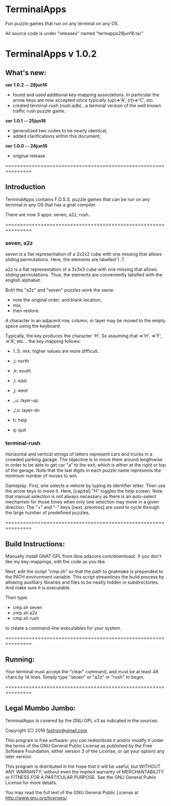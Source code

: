 # TerminalApps
Fun puzzle games that run on any terminal on any OS.

All source code is under "releases" named "termapps28jun16.tar"



# TerminalApps v 1.0.2

## What's new:

**ver 1.0.2 -- 28jun16**

* found and used additional key-mapping associations.  In particular the arrow keys are now accepted since typically (up)=>'A', (rt)=>'C', etc.
* created terminal-rush (rush.adb)...a terminal version of the well known traffic rush puzzle game.

**ver 1.0.1 -- 25jun16**

* generalized two codes to be nearly identical;
* added clarifications within this document;


**ver 1.0.0 -- 24jun16**

* original release.


===============================================================
## Introduction
TerminalApps contains F.O.S.S. puzzle games that can be run on any terminal in any OS that has a gnat compiler.  

There are now 3 apps:  seven, a2z, rush.

===============================================================
### seven, a2z

seven is a flat representation of a 2x2x2 cube with one missing that allows sliding permutations.  Here, the elements are labelled 1..7.

a2z is a flat representation of a 3x3x3 cube with one missing that allows sliding permutations.  Thus, the elements are conveniently labelled with the english alphabet.

Both the "a2z" and "seven" puzzles work the same:

* note the original order, and blank location;
* mix;
* then restore.

A character in an adjacent row, column, or layer may be moved to the empty space using the keyboard.

Typically, the <home> key produces the character 'H'.  So assuming that <home>=>'H', <end>=>'F', <up>=>'A', etc...
the key mapping follows:

* 1..5: mix;  higher values are more difficult.

* <up>,i: north
* <dn>,k: south
* <rt>,l: east
* <lt>,j: west
* <home>,\,u: layer-up
* <end>,/,o: layer-dn

* h: help
* q: quit




### terminal-rush
Horizontal and vertical strings of letters represent cars and trucks in a crowded parking garage.  The objective is to move them around lengthwise in order to be able to get car "a" to the exit, which is either at the right or top of the garage.  Note that the last digits in each puzzle name represents the minimum number of moves to win.

Gameplay:  First, one selects a vehicle by typing its identifier letter.  Then use the arrow keys to move it.  Here, [capital] "H" toggles the help screen.  Note that manual selection is not always necessary as there is an auto-select mechanism for those times when only one selection may move in a given direction.  The "+" and "-" keys [next, previous] are used to cycle through the large number of predefined puzzles.

===============================================================
## Build Instructions:
Manually install GNAT GPL from libre.adacore.com/download/.  If you don't like my key-mappings, edit the code as you like.

Next, edit the script "cmp.sh" so that the path to gnatmake is prepended to the PATH environment variable.  This script streamlines the build process by allowing auxilliary libraries and files to be neatly hidden in subdirectories.  And make sure it is executable.

Then type:

* cmp.sh seven
* cmp.sh a2z
* cmp.sh rush

to create a command-line executables for your system.

===============================================================
## Running:
Your terminal must accept the "clear" command, and must be at least 48 chars by 14 lines.  Simply type "seven" or "a2z" or "rush" to begin.


===============================================================
## Legal Mumbo Jumbo:

TerminalApps is covered by the GNU GPL v3 as indicated in the sources:

 Copyright (C) 2016  <fastrgv@gmail.com>

 This program is free software: you can redistribute it and/or modify
 it under the terms of the GNU General Public License as published by
 the Free Software Foundation, either version 3 of the License, or
 (at your option) any later version.

 This program is distributed in the hope that it will be useful,
 but WITHOUT ANY WARRANTY; without even the implied warranty of
 MERCHANTABILITY or FITNESS FOR A PARTICULAR PURPOSE.  See the
 GNU General Public License for more details.

 You may read the full text of the GNU General Public License
 at <http://www.gnu.org/licenses/>.
